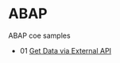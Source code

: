 # ABAP
ABAP coe samples
- 01   [Get Data via External API](https://github.com/analiteg/abap/blob/main/zcl_get_api.abap)
